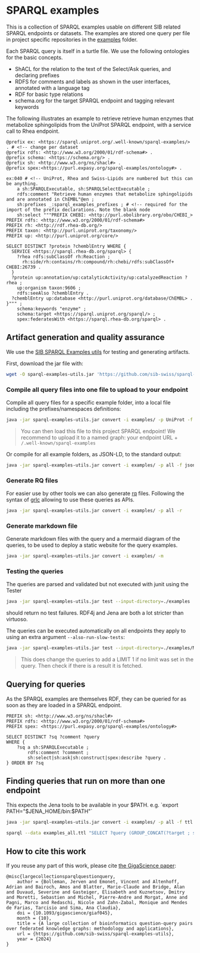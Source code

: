 # SPARQL examples

This is a collection of SPARQL examples usable on different SIB related SPARQL endpoints or datasets. The examples are stored one query per file in project specific repositories in the [examples](https://github.com/sib-swiss/sparql-examples/tree/master/examples) folder.

Each SPARQL query is itself in a turtle file. We use the following ontologies for the basic concepts.

* ShACL for the relation to the text of the Select/Ask queries, and declaring prefixes
* RDFS for comments and labels as shown in the user interfaces, annotated with a language tag
* RDF for basic type relations
* schema.org for the target SPARQL endpoint and tagging relevant keywords

The following illustrates an example to retrieve retrieve human enzymes that metabolize sphingolipids from the UniProt SPARQL endpoint, with a service call to Rhea endpoint.

```turtle
@prefix ex: <https://sparql.uniprot.org/.well-known/sparql-examples/> . # <!-- change per dataset
@prefix rdfs: <http://www.w3.org/2000/01/rdf-schema#> .
@prefix schema: <https://schema.org/> .
@prefix sh: <http://www.w3.org/ns/shacl#> .
@prefix spex:<https://purl.expasy.org/sparql-examples/ontology#> .

ex:040 # <!-- UniProt, Rhea and Swiss-Lipids are numbered but this can be anything.
	a sh:SPARQLExecutable, sh:SPARQLSelectExecutable ;
    rdfs:comment "Retrieve human enzymes that metabolize sphingolipids and are annotated in ChEMBL"@en ;
    sh:prefixes _:sparql_examples_prefixes ; # <!-- required for the import of the prefix declarations. Note the blank node
    sh:select """PREFIX CHEBI: <http://purl.obolibrary.org/obo/CHEBI_>
PREFIX rdfs: <http://www.w3.org/2000/01/rdf-schema#>
PREFIX rh: <http://rdf.rhea-db.org/>
PREFIX taxon: <http://purl.uniprot.org/taxonomy/>
PREFIX up: <http://purl.uniprot.org/core/>

SELECT DISTINCT ?protein ?chemblEntry WHERE {
  SERVICE <https://sparql.rhea-db.org/sparql> {
    ?rhea rdfs:subClassOf rh:Reaction ;
      rh:side/rh:contains/rh:compound/rh:chebi/rdfs:subClassOf+ CHEBI:26739 .
  }
  ?protein up:annotation/up:catalyticActivity/up:catalyzedReaction ?rhea ;
    up:organism taxon:9606 ;
    rdfs:seeAlso ?chemblEntry .
  ?chemblEntry up:database <http://purl.uniprot.org/database/ChEMBL> .
}""" ;
    schema:keywords "enzyme" ;
    schema:target <https://sparql.uniprot.org/sparql/> ;
    spex:federatesWith <https://sparql.rhea-db.org/sparql> .
```

## Artifact generation and quality assurance

We use the [SIB SPARQL Examples utils](https://github.com/sib-swiss/sparql-examples-utils/) for testing and generating artifacts.

First, download the jar file with:

```bash
wget -O sparql-examples-utils.jar 'https://github.com/sib-swiss/sparql-examples-utils/releases/download/v2.0.7/sparql-examples-utils-2.0.7-uber.jar'
```

### Compile all query files into one file to upload to your endpoint

Compile all query files for a specific example folder, into a local file including the prefixes/namespaces definitions:

```bash
java -jar sparql-examples-utils.jar convert -i examples/ -p UniProt -f ttl > examples_UniProt.ttl
```

> You can then load this file to this project SPARQL endpoint! We recommend to upload it to a named graph: your endpoint URL + `/.well-known/sparql-examples`

Or compile for all example folders, as JSON-LD, to the standard output:

```bash
java -jar sparql-examples-utils.jar convert -i examples/ -p all -f jsonld
```

### Generate RQ files

For easier use by other tools we can also generate [rq](https://www.w3.org/TR/2013/REC-sparql11-query-20130321/#mediaType) files. Following the syntax of [grlc](https://grlc.io/) allowing to use these queries as APIs.
```bash
java -jar sparql-examples-utils.jar convert -i examples/ -p all -r
```

### Generate markdown file

Generate markdown files with the query and a mermaid diagram of the queries, to be used to deploy a static website for the query examples.

```bash
java -jar sparql-examples-utils.jar convert -i examples/ -m
```

### Testing the queries

The queries are parsed and validated but not executed with junit using the Tester

```bash
java -jar sparql-examples-utils.jar test --input-directory=./examples
```

should return no test failures. RDF4j and Jena are both a lot stricter than virtuoso.

The queries can be executed automatically on all endpoints they apply to using an extra argument `--also-run-slow-tests`:

```bash
java -jar sparql-examples-utils.jar test --input-directory=./examples/MetaNetX --also-run-slow-tests
```

> This does change the queries to add a LIMIT 1 if no limit was set in the query. Then check if there is a result it is fetched.

## Querying for queries

As the SPARQL examples are themselves RDF, they can be queried for as soon as they are loaded in a SPARQL endpoint.
```sparql
PREFIX sh: <http://www.w3.org/ns/shacl#>
PREFIX rdfs: <http://www.w3.org/2000/01/rdf-schema#>
PREFIX spex: <https://purl.expasy.org/sparql-examples/ontology#>

SELECT DISTINCT ?sq ?comment ?query
WHERE {
    ?sq a sh:SPARQLExecutable ;
        rdfs:comment ?comment ;
        sh:select|sh:ask|sh:construct|spex:describe ?query .
} ORDER BY ?sq
```

## Finding queries that run on more than one endpoint

This expects the Jena tools to be available in your $PATH. e.g. `export PATH="$JENA_HOME/bin:$PATH"`

```bash
java -jar sparql-examples-utils.jar convert -i examples/ -p all -f ttl > examples_all.ttl

sparql --data examples_all.ttl "SELECT ?query (GROUP_CONCAT(?target ; separator=', ') AS ?targets) WHERE { ?query <https://schema.org/target> ?target } GROUP BY ?query HAVING (COUNT(DISTINCT ?target) > 1) "
```

## How to cite this work

If you reuse any part of this work, please cite [the GigaScience paper](https://academic.oup.com/gigascience/article/doi/10.1093/gigascience/giaf045/8133871):

```
@misc{largecollectionsparqlquestionquery,
    author = {Bolleman, Jerven and Emonet, Vincent and Altenhoff, Adrian and Bairoch, Amos and Blatter, Marie-Claude and Bridge, Alan and Duvaud, Severine and Gasteiger, Elisabeth and Kuznetsov, Dmitry and Moretti, Sebastien and Michel, Pierre-Andre and Morgat, Anne and Pagni, Marco and Redaschi, Nicole and Zahn-Zabal, Monique and Mendes de Farias, Tarcisio and Sima, Ana Claudia},
    doi = {10.1093/gigascience/giaf045},
    month = {10},
    title = {A large collection of bioinformatics question-query pairs over federated knowledge graphs: methodology and applications},
    url = {https://github.com/sib-swiss/sparql-examples-utils},
    year = {2024}
}
```
